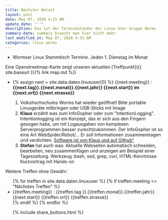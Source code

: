 ```yaml
---
title: Nächster Wolust
layout: post
date: May 07, 2020 4:33 AM
update_date: "''"
description: Das ist der Terminkalender der Linux User Gruppe Worms
summary-date: summary braucht man hier nicht mehr
last_modified_at: May 07, 2020 4:33 AM
categories: linux worms
---
```


<ul>
<li>Wormser Linux Stammtisch Termine. Jeden 1. Dienstag im Monat</li>
</ul>
<!--Wer sich für Linux oder andere freie Betriebssysteme interessiert und aus der Gegend in und um Worms kommt, der ist bei uns herzlich willkommen. Stelle Deine Projekte, Probleme und Lösungen vor! Tipps für Anfänger und Umsteiger. -->

Eine Openstreetmap-Karte zeigt unseren aktuellen [Treffpunkt]({{ site.baseurl }}{% link map.md %})

<ul>
<li>
{% assign next = site.data.daten.linuxuser[0] %}
{{next.meeting}} :
<strong> {{next.tag}}.{{next.monat}}.{{next.jahr}} {{next.start}} im {{next.ort}} {{next.strasse}} </strong>
<div class="well">
<ol>
<li></strong>Volkshochschules</strong> Worms hat wieder geöffnet! Bitte portable Linuxgeräte mitbringen oder USB-Sticks mit Image</li>
<li>
<strong>Klaus</strong> erzählt was zum InfoGopher oder zum "IntentionLogging".
Intentionlogging ist ein Konzept, das er sich aus den Fingern gesogen habe, um mit Logausgaben von komplexen Serverprogrammen besser zurechtzukommen.
Der InfoGopher ist so eine Art WebSpider/Robot/... Er soll Informationen zusammentragen und verdichten.
<a href="https://github.com/devcon2012/infogopher">Software ist von Klaus und auf Github"</a>
</li>
<li>
<strong>Stefan</strong> hat auch was:
Aktuelle Webseiten automatisch schneiden, bearbeiten, neu zusammenfügen und anzeigen am Beispiel einer Tageszeitung.
Werkzeug :bash, sed, grep, curl, HTML-Kenntnisse
Kurzvortrag mit Hands-on
</li>
</ol>
</div>
</li>
</ul>


Weitere Treffen ohne Gewähr:
<ul>
{% for treffen  in site.data.daten.linuxuser %}
   {% if treffen.meeting <> "Nächstes Treffen" %}
 <li>
 {{treffen.meeting}} :
     {{treffen.tag }}.{{treffen.monat}}.{{treffen.jahr}} {{next.start}} {{treffen.ort}} {{treffen.strasse}}
 </li>  
  {% endif %}
{% endfor %}


{% include share_buttons.html %}
